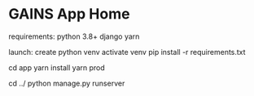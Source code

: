 # GAINS App Home

requirements:
python 3.8+
django
yarn

launch:
create python venv
activate venv
pip install -r requirements.txt

cd app
yarn install
yarn prod

cd ../
python manage.py runserver
